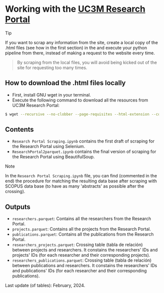 # Working with the [UC3M Research Portal](https://researchportal.uc3m.es/)

> [!TIP]
> If you want to scrap any information from the site, create a local copy of the .html files (see how in the first section) in the  and execute your python pipeline from there, instead of making a request to the website every time.

> By scraping from the local files, you will avoid being kicked out of the site for requesting too many times.

## How to download the .html files locally
- First, install GNU wget in your terminal.
- Execute the following command to download all the resources from UC3M Research Portal:
```bash
$ wget --recursive --no-clobber --page-requisites --html-extension --convert-links --restrict-file-names=windows --wait=1 --random-wait --domains researchportal.uc3m.es https://researchportal.uc3m.es/display/inv21546
```

## Contents
- `Research Portal Scraping.ipynb` contains the first draft of scraping for the Research Portal using Selenium.
- `ResearchPortal2parquet.ipynb` contains the final version of scraping for the Research Portal using BeautifulSoup.
> [!NOTE]  
> In the `Research Portal Scraping.ipynb` file, you can find (commented in the end) the procedure for matching the resulting data base after scraping with SCOPUS data base (to have as many 'abstracts' as possible after the crossing).

## Outputs
- `researchers.parquet`: Contains all the researchers from the Research Portal.
- `projects.parquet`: Contains all the projects from the Research Portal.
- `publications.parquet`: Contains all the publications from the Research Portal.
- `researchers_projects.parquet`: Crossing table (tabla de relación) between projects and researchers. It constains the researchers' IDs and projects' IDs (for each researcher and their corresponding projects).
- `researchers_publications.parquet`: Crossing table (tabla de relación) between publications and researchers. It constains the researchers' IDs and publications' IDs (for each researcher and their corresponding publications).

Last update (of tables): February, 2024.
